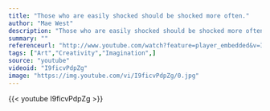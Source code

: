 ```yaml
---
title: "Those who are easily shocked should be shocked more often."
author: "Mae West"
description: "Those who are easily shocked should be shocked more often. - Mae West quotes from GetInspired365.com"
summary: ""
referenceurl: "http://www.youtube.com/watch?feature=player_embedded&v=I9ficvPdpZg#!"
tags: ["Art","Creativity","Imagination",]
source: "youtube"
videoid: "I9ficvPdpZg"
image: "https://img.youtube.com/vi/I9ficvPdpZg/0.jpg"
---
```


{{< youtube I9ficvPdpZg >}}
